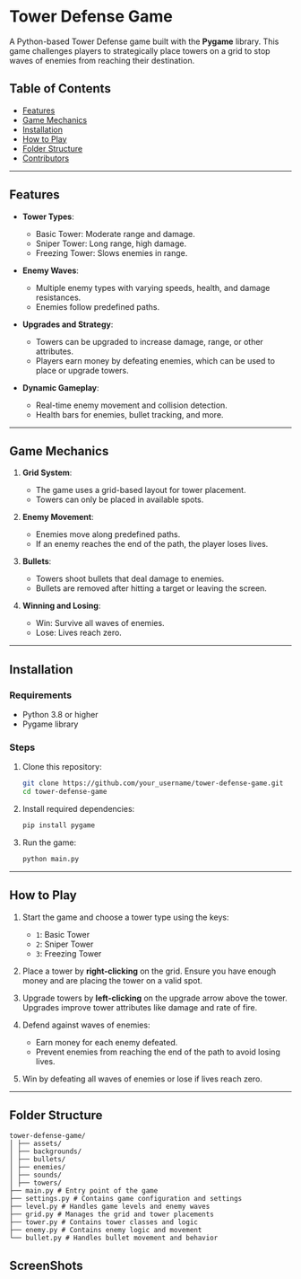 # Tower Defense Game

A Python-based Tower Defense game built with the **Pygame** library. This game challenges players to strategically place towers on a grid to stop waves of enemies from reaching their destination.

## Table of Contents

- [Features](#features)
- [Game Mechanics](#game-mechanics)
- [Installation](#installation)
- [How to Play](#how-to-play)
- [Folder Structure](#folder-structure)
- [Contributors](#contributors)

---

## Features

- **Tower Types**: 
  - Basic Tower: Moderate range and damage.
  - Sniper Tower: Long range, high damage.
  - Freezing Tower: Slows enemies in range.

- **Enemy Waves**:
  - Multiple enemy types with varying speeds, health, and damage resistances.
  - Enemies follow predefined paths.

- **Upgrades and Strategy**:
  - Towers can be upgraded to increase damage, range, or other attributes.
  - Players earn money by defeating enemies, which can be used to place or upgrade towers.

- **Dynamic Gameplay**:
  - Real-time enemy movement and collision detection.
  - Health bars for enemies, bullet tracking, and more.

---

## Game Mechanics

1. **Grid System**:
   - The game uses a grid-based layout for tower placement.
   - Towers can only be placed in available spots.

2. **Enemy Movement**:
   - Enemies move along predefined paths.
   - If an enemy reaches the end of the path, the player loses lives.

3. **Bullets**:
   - Towers shoot bullets that deal damage to enemies.
   - Bullets are removed after hitting a target or leaving the screen.

4. **Winning and Losing**:
   - Win: Survive all waves of enemies.
   - Lose: Lives reach zero.

---

## Installation

### Requirements

- Python 3.8 or higher
- Pygame library

### Steps

1. Clone this repository:
    ```bash
    git clone https://github.com/your_username/tower-defense-game.git
    cd tower-defense-game
    ```

2. Install required dependencies:
    ```bash
    pip install pygame
    ```

3. Run the game:
    ```bash
    python main.py
    ```

---

## How to Play

1. Start the game and choose a tower type using the keys:
    - `1`: Basic Tower
    - `2`: Sniper Tower
    - `3`: Freezing Tower

2. Place a tower by **right-clicking** on the grid. Ensure you have enough money and are placing the tower on a valid spot.

3. Upgrade towers by **left-clicking** on the upgrade arrow above the tower. Upgrades improve tower attributes like damage and rate of fire.

4. Defend against waves of enemies:
    - Earn money for each enemy defeated.
    - Prevent enemies from reaching the end of the path to avoid losing lives.

5. Win by defeating all waves of enemies or lose if lives reach zero.

---

## Folder Structure
```
tower-defense-game/ 
│ ├── assets/ 
│ ├── backgrounds/ 
│ ├── bullets/ 
│ ├── enemies/ 
│ ├── sounds/ 
│ ├── towers/ 
├── main.py # Entry point of the game 
├── settings.py # Contains game configuration and settings 
├── level.py # Handles game levels and enemy waves 
├── grid.py # Manages the grid and tower placements 
├── tower.py # Contains tower classes and logic 
├── enemy.py # Contains enemy logic and movement 
└── bullet.py # Handles bullet movement and behavior
```
## ScreenShots